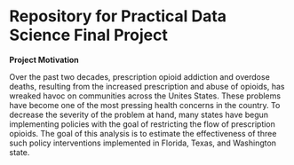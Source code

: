 # Repository for Practical Data Science Final Project

**Project Motivation** 
  
Over the past two decades, prescription opioid addiction and overdose deaths, resulting from the increased prescription and abuse of opioids, has wreaked havoc on communities across the Unites States. These problems have become one of the most pressing health concerns in the country. To decrease the severity of the problem at hand, many states have begun implementing policies with the goal of restricting the flow of prescription opioids. The goal of this analysis is to estimate the effectiveness of three such policy interventions implemented in Florida, Texas, and Washington state.
